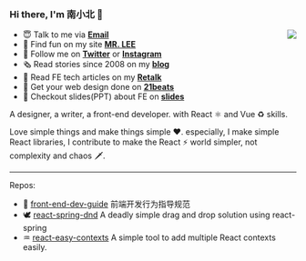 ### Hi there, I'm 南小北 👋

<img align="right" src="https://github-readme-stats.vercel.app/api?username=nanxiaobei&title_color=fff&text_color=fff&icon_color=ccc&bg_color=000&hide_title=true&show_icons=true" />

- 😇 Talk to me via [**Email**](mailto:nanxiaobei@gmail.com)
- 🍭 Find fun on my site [**MR. LEE**](https://mrlee.me/)
- 🌱 Follow me on [**Twitter**](https://twitter.com/nanxiaobei) or [**Instagram**](https://www.instagram.com/nan.xiaobei/)
- 🗞 Read stories since 2008 on my [**blog**](https://mrlee.me/blog/)
- 📔 Read FE tech articles on my [**Retalk**](https://www.zhihu.com/column/c_1386709004823998464)
- 💯 Get your web design done on [**21beats**](https://21beats.com/)
- 🧭 Checkout slides(PPT) about FE on [**slides**](https://slides.com/retalk)

A designer, a writer, a front-end developer. with React ⚛️ and Vue ♻️ skills.

Love simple things and make things simple ❤️. especially, I make simple React libraries, I contribute to make the React ⚡️ world simpler, not complexity and chaos 🗡.

---

Repos:

- 🦋 [front-end-dev-guide](https://github.com/nanxiaobei/front-end-dev-guide) 前端开发行为指导规范
- 🕊 [react-spring-dnd](https://github.com/nanxiaobei/react-spring-dnd) A deadly simple drag and drop solution using react-spring
- ♒ [react-easy-contexts](https://github.com/nanxiaobei/react-easy-contexts) A simple tool to add multiple React contexts easily.
